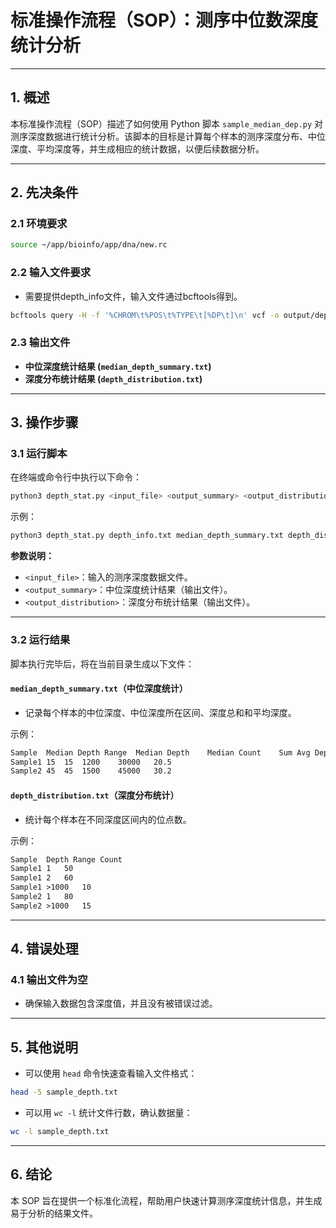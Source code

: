 # 标准操作流程（SOP）：测序中位数深度统计分析

---

## 1. 概述
本标准操作流程（SOP）描述了如何使用 Python 脚本 `sample_median_dep.py` 对测序深度数据进行统计分析。该脚本的目标是计算每个样本的测序深度分布、中位深度、平均深度等，并生成相应的统计数据，以便后续数据分析。

---

## 2. 先决条件

### 2.1 环境要求

```bash
source ~/app/bioinfo/app/dna/new.rc
```

### 2.2 输入文件要求
- 需要提供depth_info文件，输入文件通过bcftools得到。

```bash
bcftools query -H -f '%CHROM\t%POS\t%TYPE\t[%DP\t]\n' vcf -o output/depth_info.txt
```

### 2.3 输出文件
- **中位深度统计结果 (`median_depth_summary.txt`)**
- **深度分布统计结果 (`depth_distribution.txt`)**

---

## 3. 操作步骤

### 3.1 运行脚本
在终端或命令行中执行以下命令：

```bash
python3 depth_stat.py <input_file> <output_summary> <output_distribution>
```

示例：

```bash
python3 depth_stat.py depth_info.txt median_depth_summary.txt depth_distribution.txt
```

**参数说明：**
- `<input_file>`：输入的测序深度数据文件。
- `<output_summary>`：中位深度统计结果（输出文件）。
- `<output_distribution>`：深度分布统计结果（输出文件）。

---

### 3.2 运行结果

脚本执行完毕后，将在当前目录生成以下文件：

#### `median_depth_summary.txt`（中位深度统计）
- 记录每个样本的中位深度、中位深度所在区间、深度总和和平均深度。

示例：

```txt
Sample	Median Depth Range	Median Depth	Median Count	Sum	Avg Depth
Sample1	15	15	1200	30000	20.5
Sample2	45	45	1500	45000	30.2
```

#### `depth_distribution.txt`（深度分布统计）
- 统计每个样本在不同深度区间内的位点数。

示例：

```txt
Sample	Depth Range	Count
Sample1	1	50
Sample1	2	60
Sample1	>1000	10
Sample2	1	80
Sample2	>1000	15
```

---

## 4. 错误处理

### 4.1 输出文件为空
- 确保输入数据包含深度值，并且没有被错误过滤。

---

## 5. 其他说明
- 可以使用 `head` 命令快速查看输入文件格式：

```bash
head -5 sample_depth.txt
```

- 可以用 `wc -l` 统计文件行数，确认数据量：

```bash
wc -l sample_depth.txt
```

---

## 6. 结论
本 SOP 旨在提供一个标准化流程，帮助用户快速计算测序深度统计信息，并生成易于分析的结果文件。

